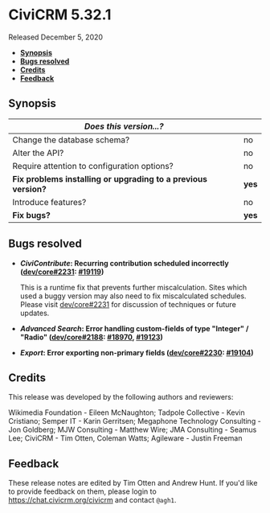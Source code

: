 # CiviCRM 5.32.1

Released December 5, 2020

- **[Synopsis](#synopsis)**
- **[Bugs resolved](#bugs)**
- **[Credits](#credits)**
- **[Feedback](#feedback)**

## <a name="synopsis"></a>Synopsis

| *Does this version...?*                                         |          |
| --------------------------------------------------------------- | -------- |
| Change the database schema?                                     | no       |
| Alter the API?                                                  | no       |
| Require attention to configuration options?                     | no       |
| **Fix problems installing or upgrading to a previous version?** | **yes**  |
| Introduce features?                                             | no       |
| **Fix bugs?**                                                   | **yes**  |

## <a name="bugs"></a>Bugs resolved

* **_CiviContribute_: Recurring contribution scheduled incorrectly ([dev/core#2231](https://lab.civicrm.org/dev/core/-/issues/2231): [#19119](https://github.com/civicrm/civicrm-core/pull/19119))**

  This is a runtime fix that prevents further miscalculation. Sites which used a buggy version may also need to fix miscalculated schedules. Please visit [dev/core#2231](https://lab.civicrm.org/dev/core/-/issues/2231) for discussion of techniques or future updates.

* **_Advanced Search_: Error handling custom-fields of type "Integer" / "Radio" ([dev/core#2188](https://lab.civicrm.org/dev/core/-/issues/2188): [#18970](https://github.com/civicrm/civicrm-core/pull/18970), [#19123](https://github.com/civicrm/civicrm-core/pull/19123))**
* **_Export_: Error exporting non-primary fields ([dev/core#2230](https://lab.civicrm.org/dev/core/-/issues/2230): [#19104](https://github.com/civicrm/civicrm-core/pull/19104))**

## <a name="credits"></a>Credits

This release was developed by the following authors and reviewers:

Wikimedia Foundation - Eileen McNaughton; Tadpole Collective - Kevin Cristiano; Semper IT - Karin Gerritsen; Megaphone Technology Consulting - Jon Goldberg; MJW Consulting -
Matthew Wire; JMA Consulting - Seamus Lee; CiviCRM - Tim Otten, Coleman Watts; Agileware - Justin Freeman

## <a name="feedback"></a>Feedback

These release notes are edited by Tim Otten and Andrew Hunt.  If you'd like to
provide feedback on them, please login to https://chat.civicrm.org/civicrm and
contact `@agh1`.
